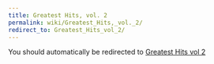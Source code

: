 ```yaml
---
title: Greatest Hits, vol. 2
permalink: wiki/Greatest_Hits,_vol._2/
redirect_to: Greatest_Hits_vol_2/
---
```


You should automatically be redirected to [Greatest Hits vol 2](Greatest_Hits_vol_2/)
